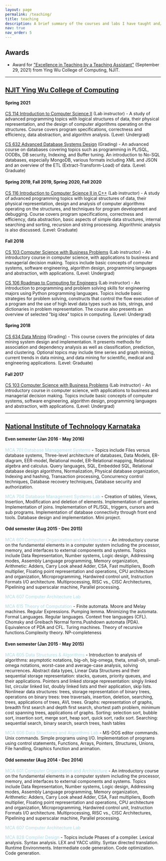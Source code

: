 ```yaml
---
layout: page
permalink: /teaching/
title: teaching
description: A brief summary of the courses and labs I have taught and/or graded as a Teaching Assistant (Fall 2017 to Spring 2021) at NJIT and as an Assistant Lecturer (2014-2016) at NITK. 
nav: true
nav_order: 5
---
```


## Awards

- Award for ["Excellence in Teaching by a Teaching Assistant"](https://drive.google.com/file/d/1D7n-tjCUl91EHg6Gwo4uMF5T1N8--eZ_/view?usp=sharing) (September 29, 2021) from Ying Wu College of Computing, NJIT.

---

## [NJIT Ying Wu College of Computing](https://computing.njit.edu/)

#### Spring 2021

[CS 114 Introduction to Computer Science II](https://catalog.njit.edu/undergraduate/computing-sciences/computer-science/#coursestext) (Lab instructor) - A study of advanced programming topics with logical structures of data, their physical representation, and the design of computer algorithms operating on the structures. Course covers program specifications, correctness and efficiency, data abstraction, and algorithm analysis. (Level: Undergrad)

[CS 632 Advanced Database Systems Design](https://web.njit.edu/~geller/632/syllabus2020springV12.htm) (Grading) - An advanced course on databases covering topics such as programming in PL/SQL, OODBs, DB security, Indexing, and Buffer tuning. An introduction to No-SQL databases, especially MongoDB, various formats including XML and JSON and an overview of the ETL (Extract-Transform-Load) of data. (Level: Graduate)

#### Spring 2019, Fall 2019, Spring 2020, Fall 2020

[CS 116 Introduction to Computer Science II in C++](https://catalog.njit.edu/undergraduate/computing-sciences/computer-science/#coursestext) (Lab instructor) - A study of advanced programming topics with logical structures of data, their physical representation, design and analysis of computer algorithms operating on the structures, and techniques for program development and debugging. Course covers program specifications, correctness and efficiency, data abstraction, basic aspects of simple data structures, internal searching and sorting, recursion and string processing. Algorithmic analysis is also discussed. (Level: Graduate)

#### Fall 2018

[CS 103 Computer Science with Business Problems](https://catalog.njit.edu/undergraduate/computing-sciences/computer-science/#coursestext) (Lab instructor) - An introductory course in computer science, with applications to business and managerial decision making. Topics include basic concepts of computer systems, software engineering, algorithm design, programming languages and abstraction, with applications. (Level: Undergrad)

[CS 106 Roadmap to Computing for Engineers](https://catalog.njit.edu/undergraduate/computing-sciences/computer-science/#coursestext) (Lab instructor) - An introduction to programming and problem solving skills for engineering majors using Python programming languages. Topics include basic strategies for problem solving, constructs that control the flow execution of a program and the use of high level data types such as lists, strings, and dictionaries in problem representation. The course also presents an overview of selected "big idea" topics in computing. (Level: Undergrad)

#### Spring 2018

[CS 634 Data Mining](https://web.njit.edu/cs734/634syllabus.html) (Grading) - This course covers the principles of data mining system design and implementation. It presents methods for association and dependency analysis as well as classification, prediction, and clustering. Optional topics may include time series and graph mining, current trends in data mining, and data mining for scientific, medical and engineering applications. (Level: Graduate)

#### Fall 2017

[CS 103 Computer Science with Business Problems](https://catalog.njit.edu/undergraduate/computing-sciences/computer-science/#coursestext) (Lab instructor) - An introductory course in computer science, with applications to business and managerial decision making. Topics include basic concepts of computer systems, software engineering, algorithm design, programming languages and abstraction, with applications. (Level: Undergrad)

---

## [National Institute of Technology Karnataka](https://www.nitk.ac.in/)

#### Even semester (Jan 2016 - May 2016)

<span style="color:lightblue">MCA 701 Database Management Systems</span> - Topics include Files versus database systems, Three-level architecture of databases, Data Models, ER-diagram, EER-model, Relational model, ER-Relational mapping, Relational algebra and calculus. Query languages, SQL, Embedded SQL, Relational database design algorithms, Normalization, Physical database organization, Indexing and hashing, Transaction processing, Concurrency control techniques, Database recovery techniques, Database security and authorization.

<span style="color:lightblue">MCA 704 Database Management Systems Lab</span> - Creation of tables, Views, Insertion, Modification and deletion of elements. Implementation of queries. Implementation of joins. Implementation of PL/SQL, triggers, cursors and sub programs. Implementation of database connectivity through front end tools. Database design and implementation. Mini project.

#### Odd semester (Aug 2015 - Dec 2015)

<span style="color:lightblue">MCA 601 Computer Organization and Architecture</span> - An introductory course on the fundamental elements in a computer system including the processor, memory, and interfaces to external components and systems. Topics include Data Representation, Number systems, Logic design, Addressing modes, Assembly Language programming, Memory organization, Arithmetic: Adders, Carry Look ahead Adder, CSA, Fast multipliers, Booth multiplier, Floating point representation and operations, CPU architecture and organization, Microprogramming, Hardwired control unit, Instruction Formats I/O architecture. Multiprocessing, RISC vs., CISC Architectures, Pipelining and superscalar machine, Parallel processing.

<span style="color:lightblue">MCA 607 Computer Architecture Lab</span> 

<span style="color:lightblue">MCA 615 Theory of Computation</span> - Finite automata. Moore and Melay machines. Regular Expressions. Pumping lemma. Minimizing the automata.
Formal Languages. Regular languages. Context free languages (CFL). Chomsky and Greibach Normal forms.Pushdown automata (PDA). Equivalence of PDA and CFL. Turing machines. Theory of recursive functions.Complexity theory. NP-completeness

#### Even semester (Jan 2015 - May 2015)

<span style="color:lightblue">MCA 605 Data Structures & Algorithms</span> - Introduction to analysis of algorithms: asymptotic notations, big-oh, big-omega, theta, small-oh, small-omega notations, worst-case and average-case analysis, solving recurrences. Abstract data types, Linear Data Structures and their sequential storage representation: stacks, queues, priority queues, and their applications. Pointers and linked storage representation: singly linked list, circular linked list, doubly linked lists and their application, skip lists. Nonlinear data structures: trees, storage representation of binary trees, operations on binary trees: tree traversals, insertion, deletion, searching, trees, applications of trees, AVL trees. Graphs: representation of graphs, breadth first search and depth first search, shortest path problem, minimum cost spanning trees, applications of graphs. Sorting: selection sort, bubble sort, insertion sort, merge sort, heap sort, quick sort, radix sort. Searching: sequential search, binary search, search trees, hash tables

<span style="color:lightblue">MCA 606 Data Structures and Algorithms Lab</span> - MS-DOS editor commands. Unix commands. Simple programs using I/O. Implementation of programs using control statements, Functions, Arrays, Pointers, Structures, Unions, File handling, Graphics function and animation.

#### Odd semester (Aug 2014 - Dec 2014)

<span style="color:lightblue">MCA 601 Computer Organization and Architecture</span> - An introductory course on the fundamental elements in a computer system including the processor, memory, and interfaces to external components and systems. Topics include Data Representation, Number systems, Logic design, Addressing modes, Assembly Language programming, Memory organization, Arithmetic: Adders, Carry Look ahead Adder, CSA, Fast multipliers, Booth multiplier, Floating point representation and operations, CPU architecture and organization, Microprogramming, Hardwired control unit, Instruction Formats I/O architecture. Multiprocessing, RISC vs., CISC Architectures, Pipelining and superscalar machine, Parallel processing.

<span style="color:lightblue">MCA 607 Computer Architecture Lab</span> 

<span style="color:lightblue">MCA 828 Compiler Design</span> - Topics include Phases of a compiler. Lexical analysis. Syntax analysis. LEX and YACC utility. Syntax directed translation. Runtime Environments. Intermediate code generation. Code optimization. Code generation.


